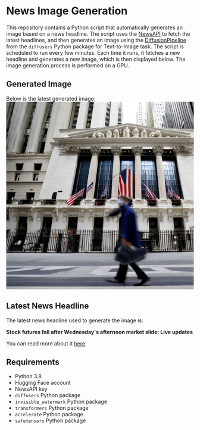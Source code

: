 # News Image Generation
This repository contains a Python script that automatically generates an image based on a news headline. The script uses the [NewsAPI](https://newsapi.org/) to fetch the latest headlines, and then generates an image using the [DiffusionPipeline](https://github.com/huggingface/diffusers) from the `diffusers` Python package for Text-to-Image task.
The script is scheduled to run every few minutes. Each time it runs, it fetches a new headline and generates a new image, which is then displayed below. The image generation process is performed on a GPU.

## Generated Image
Below is the latest generated image:
![Generated Image](image.png)

## Latest News Headline
The latest news headline used to generate the image is:

**Stock futures fall after Wednesday's afternoon market slide: Live updates**

You can read more about it [here](https://news.google.com/rss/articles/CBMid0FVX3lxTE0weWFPSVZFYnZXbnllZTJ3bkNHZkpEZWFwdnRZdDg1by1qc05hWnFodkNhQkRUd2dhdnFndVQyZG5uZkx1OVRXVUlQbGJwSlZSTHJjM0cwb205d3lBZW9DV0dBbjJ5dmJFV0tXUllKa3RFNmJ5U1pB0gF8QVVfeXFMTXRnbFhISGtaSDhsLV9scXE2RHVoS0JFOUd6ZXBCSDBPVFNFdlVqZUxHdDIyM0VZMUU0RWQ1dXZEQ2J0NzAxMUJxNk5MU1J0V2hyOEY2WUd4RDdmVWpOZWVXT05OMUQ0dUdqb0FXT3pmX3RONUdxcDRIRldHNg?oc=5).

## Requirements
- Python 3.8
- Hugging Face account
- NewsAPI key
- `diffusers` Python package
- `invisible_watermark` Python package
- `transformers` Python package
- `accelerate` Python package
- `safetensors` Python package
